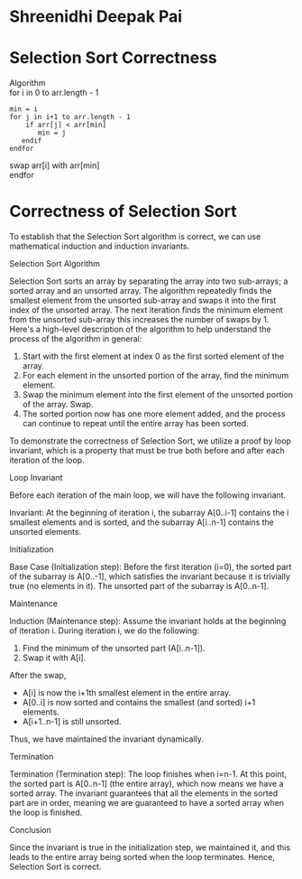 # Shreenidhi Deepak Pai
# Selection Sort Correctness

Algorithm
<br>
for i in 0 to arr.length - 1
    
    min = i
    for j in i+1 to arr.length - 1
        if arr[j] < arr[min]
           min = j
       endif
    endfor

   swap arr[i] with arr[min]<br>
endfor

# Correctness of Selection Sort <br>
To establish that the Selection Sort algorithm is correct, we can use mathematical induction and induction invariants. <br>

Selection Sort Algorithm<br>

Selection Sort sorts an array by separating the array into two sub-arrays; a sorted array and an unsorted array. The algorithm repeatedly finds the smallest element from the unsorted sub-array and swaps it into the first index of the unsorted array. The next iteration finds the minimum element from the unsorted sub-array this increases the number of swaps by 1.
 <br>
Here's a high-level description of the algorithm to help understand the process of the algorithm in general: <br>
1. Start with the first element at index 0 as the first sorted element of the array.
2. For each element in the unsorted portion of the array, find the minimum element.
3. Swap the minimum element into the first element of the unsorted portion of the array. Swap. 
4. The sorted portion now has one more element added, and the process can continue to repeat until the entire array has been sorted. <br>

To demonstrate the correctness of Selection Sort, we utilize a proof by loop invariant, which is a property that must be true both before and after each iteration of the loop.<br>

Loop Invariant<br>

Before each iteration of the main loop, we will have the following invariant.<br>

Invariant: At the beginning of iteration i, the subarray A[0..i-1] contains the i smallest elements and is sorted, and the subarray A[i..n-1] contains the unsorted elements.<br>

Initialization<br>

Base Case (Initialization step): Before the first iteration (i=0), the sorted part of the subarray is A[0..-1], which satisfies the invariant because it is trivially true (no elements in it). The unsorted part of the subarray is A[0..n-1].<br>

Maintenance<br>

Induction (Maintenance step): Assume the invariant holds at the beginning of iteration i. During iteration i, we do the following:
1. Find the minimum of the unsorted part (A[i..n-1]).
2. Swap it with A[i]. <br>

After the swap,
- A[i] is now the i+1th smallest element in the entire array.
- A[0..i] is now sorted and contains the smallest (and sorted) i+1 elements.
- A[i+1..n-1] is still unsorted. <br>

Thus, we have maintained the invariant dynamically.<br>

Termination<br>

Termination (Termination step): The loop finishes when i=n-1. At this point, the sorted part is A[0..n-1] (the entire array), which now means we have a sorted array. The invariant guarantees that all the elements in the sorted part are in order, meaning we are guaranteed to have a sorted array when the loop is finished.<br>

Conclusion<br>

Since the invariant is true in the initialization step, we maintained it, and this leads to the entire array being sorted when the loop terminates. Hence, Selection Sort is correct. 
